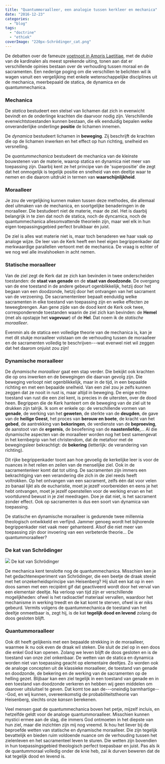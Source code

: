 ```yaml
---
title: "Quantummoraalleer, een analogie tussen kerkleer en mechanica"
date: "2016-12-23"
categories: 
  - "blog"
tags: 
  - "doctrine"
  - "ethiek"
coverImage: "220px-Schrödinger_cat.png"
---
```


De debatten over de fameuze [voetnoot in Amoris Laetitiae](http://www.arsacal.nl/?p=contentitem&id=1160), met de _dubia_ van de kardinalen als meest sprekende uiting, tonen aan dat er verschillende opinies bestaan over de verhouding tussen moraal en de sacramenten. Een nederige poging om die verschillen te belichten wil ik wagen vanuit een vergelijking met enkele wetenschappelijke disciplines uit de mechanica, meerbepaald de statica, de dynamica en de quantummechanica.

### Mechanica

De _statica_ bestudeert een stelsel van lichamen dat zich in evenwicht bevindt en de onderlinge krachten die daarvoor nodig zijn. Verschillende evenwichtstoestanden kunnen bestaan, die elk eenduidig bepalen welke onveranderlijke onderlinge **positie** de lichamen innemen.

De _dynamica_ bestudeert lichamen in **beweging**. Zij beschrijft de krachten die op de lichamen inwerken en het effect op hun richting, snelheid en versnelling.

De _quantummechanica_ bestudeert de mechanica van de kleinste bouwstenen van de materie, waarop statica en dynamica niet meer van toepassing zijn. Daarbij kent ze het principe van de 'superpositie' die zegt dat het onmogelijk is tegelijk positie en snelheid van een deeltje waar te nemen en die daarom uitdrukt in termen van **waarschijnlijkheid**.

### Moraalleer

Je zou de vergelijking kunnen maken tussen deze methodes, die allemaal deel uitmaken van de mechanica, en soortgelijke benaderingen in de moraalleer. Die bestudeert niet de materie, maar de ziel. Het is daarbij belangrijk in te zien dat noch de statica, noch de dyncamica, noch de quantummechanica allesomvattende theorieën zijn, maar wel elk in hun eigen toepassingsgebied perfect bruikbaar én juist.

De ziel is alles wat materie niet is, maar toch benaderen we haar vaak op analoge wijze. De leer van de Kerk heeft een heel eigen begrippenkader dat merkwaardige parallellen vertoont met de mechanica. De vraag is echter of we nog wel alle invalshoeken in acht nemen.

### Statische moraalleer

Van de ziel zegt de Kerk dat ze zich kan bevinden in twee onderscheiden toestanden: de **staat van genade** en de **staat van doodzonde**. De overgang van de ene toestand in de andere gebeurt ogenblikkelijk, hetzij door het begaan van een doodzonde, hetzij door het ontvangen van het sacrament van de verzoening. De sacramentenleer bepaalt eenduidig welke sacramenten in elke toestand van toepassing zijn en welke effecten ze teweegbrengen. Aan gene zijde van de dood kent de Kerk ook twee, corresponderende toestanden waarin de ziel zich kan bevinden: de **Hemel** (met als opstapje het **vagevuur**) of de **Hel**. Dat noem ik de _statische moraalleer_.

Evenmin als de statica een volledige theorie van de mechanica is, kan je met dit stukje moraalleer volstaan om de verhouding tussen de moraalleer en de sacramenten volledig te beschrijven---wat evenwel niet wil zeggen dat het daarom onjuist zou zijn!

### Dynamische moraalleer

De _dynamische moraalleer_ gaat een stap verder. Die bekijkt ook krachten die op ons inwerken en de bewegingen die daarvan gevolg zijn. Die beweging verloopt niet ogenblikkelijk, maar in de tijd, in een bepaalde richting en met een bepaalde snelheid. Van een ziel zou je zelfs kunnen zeggen dat ze nooit in rust is, maar altijd in beweging. De enige echte toestand van rust die een ziel kent, is precies in de uitersten, over de dood heen. Begrippen die de Kerk hanteert om de beweging van de ziel uit te drukken zijn talrijk. Ik som er enkele op: de verschillende vormen van **genade**, de werking van het **geweten**, de sterkte van de **deugden**, de gave van de **heilige Geest**, het proces van **berouw en boete**, de kracht van het **gebed**, de aantrekking van **bekoringen**, de verdienste van de **beproeving**, de aanstoot van de **ergernis**, de beoefening van de **naastenliefde**,... Al die dynamische aspecten van de moraalleer worden nog het best samengevat in het kernbegrip van het christendom, dat de metafoor met de bewegingsleer bekrachtigt: de **bekering** (letterlijk: de verandering van richting).

Dit rijke begrippenkader toont aan hoe gevoelig de kerkelijke leer is voor de nuances in het reilen en zeilen van de menselijke ziel. Ook in de sacramentenleer komt dat tot uiting. De sacramenten zijn immers een bekrachtiging van een verandering die zich in de ziel reeds heeft voltrokken. Op het ontvangen van een sacrament, zelfs één dat voor velen zo banaal lijkt als de eucharistie, moet je jezelf voorbereiden en eens je het hebt ontvangen, moet je jezelf openstellen voor de werking ervan en het voortdurend bewust in je ziel meedragen. Doe je dat niet, is het sacrament zonder effect. Ook op sacramenten is dus een soort van dynamica van toepassing.

De statische en dynamische moraalleer is gedurende twee millennia theologisch ontwikkeld en verfijnd. Jammer genoeg wordt het bijhorende begrippenkader niet vaak meer gehanteerd. Alsof die niet meer van toepassing zijn door invoering van een verbeterde theorie… De quantummoraalleer?

### De kat van Schrödinger

![](images/220px-Schrödinger_cat.png) De kat van Schrödinger

De mechanica kent tenslotte nog de quantummechanica. Misschien ken je het gedachtenexperiment van Schrödinger, die een beetje de draak steekt met het onzekerheidsprincipe van Heisenberg? Hij sluit een kat op in een doos samen met een recipiënt gif dat geactiveerd wordt door het verval van een elementair deeltje. Na verloop van tijd zijn er verschillende mogelijkheden: ofwel is het radioactief materiaal vervallen, waardoor het mechanisme in werking treedt en de kat komt te sterven, ofwel is er niks gebeurd. Vermits volgens de quantummechanica de toestand van het deeltje onmeetbaar is, zegt hij, is de kat **tegelijk dood en levend** zolang de doos gesloten blijft.

### Quantummoraalleer

Ook dit heeft gelijkenis met een bepaalde strekking in de moraalleer, waarmee ik nu ook even de draak wil steken. Die sluit de ziel op in een doos die enkel God kan openen. Zolang we leven blijft de doos gesloten en is de toestand van onze ziel onkenbaar. De wetten van de statica en dynamica worden niet van toepassing geacht op elementaire deeltjes. Zo worden ook de analoge concepten uit de klassieke moraalleer, de toestand van genade en doodzonde, de bekering en de werking van de sacramenten op de helling gezet. Blijbaar kan een ziel tegelijk in een toestand van genade en in een toestand van doodzonde verkeren en hebben wij geen middelen om daarover uitsluitsel te geven. Dat komt toe aan de---oneindig barmhartige---God, en wij kunnen, overeenkomstig de probabiliteitstheorie van Heisenberg, slechts onze _kansen_ berekenen.

Veel mensen gaat de quantummechanica boven het petje, mijzelf incluis, en hetzelfde geldt voor de analoge quantummoraalleer. Misschien kunnen mystici ermee aan de slag, die immers God ontmoeten in het diepste van hun ziel, maar die inzichten zijn mij nog vreemd. Ik hou het liever bij de beproefde wetten van statische en dynamische moraalleer. Die zijn tegelijk bevattelijk en bieden ruim voldoende nuance om de verhouding tussen het zielenleven en het sacramenteel leven te sturen. Die wetten zijn bovendien in hun toepassingsgebied theologisch perfect toepasbaar en juist. Pas als ik de quantummoraal volledig onder de knie heb, zal ik durven beweren dat de kat tegelijk dood en levend is.
